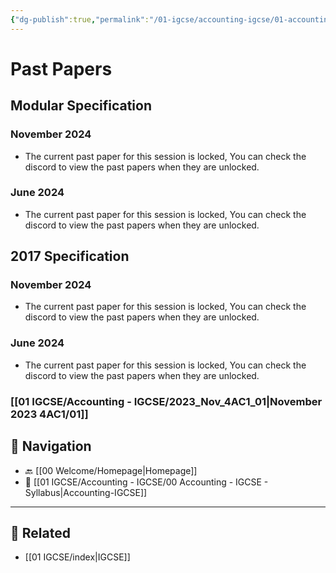 ```yaml
---
{"dg-publish":true,"permalink":"/01-igcse/accounting-igcse/01-accounting-pastpapers/","created":"2025-06-16T07:41:49.344+03:00","updated":"2025-06-16T08:19:06.619+03:00"}
---
```


# Past Papers

## Modular Specification 

### November 2024 

- The current past paper for this session is locked, You can check the discord to view the past papers when they are unlocked. 
### June 2024 

- The current past paper for this session is locked, You can check the discord to view the past papers when they are unlocked. 


## 2017 Specification

### November 2024 

- The current past paper for this session is locked, You can check the discord to view the past papers when they are unlocked. 
### June 2024 

- The current past paper for this session is locked, You can check the discord to view the past papers when they are unlocked. 

### [[01 IGCSE/Accounting - IGCSE/2023_Nov_4AC1_01\|November 2023 4AC1/01]]



## 🧭 Navigation

- 🔙 [[00 Welcome/Homepage\|Homepage]]
- 📁 [[01 IGCSE/Accounting - IGCSE/00 Accounting - IGCSE - Syllabus\|Accounting-IGCSE]]

---

## 🔗 Related

- [[01 IGCSE/index\|IGCSE]]
